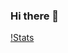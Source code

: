 ### Hi there 👋

[!Stats](https://github-readme-stats.vercel.app/api?username=wavy0&show_icons=true&theme=dark)
